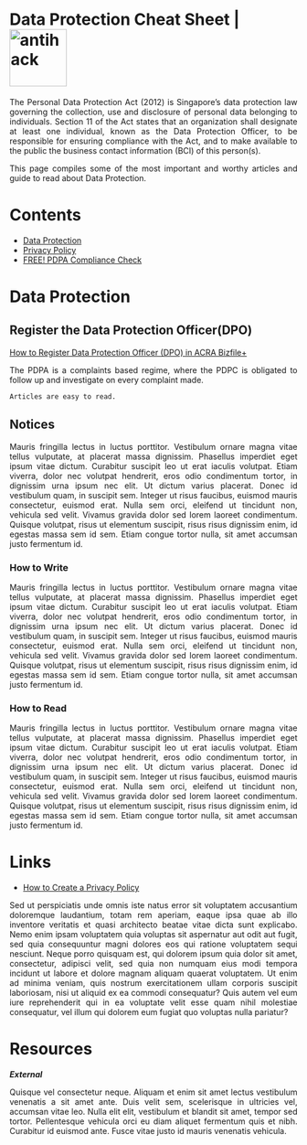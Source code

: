 # Data Protection Cheat Sheet | <img width="100" src="https://www.antihack.me/public/demoassets/images/logo.png" alt="antihack">


<p align="justify">The Personal Data Protection Act (2012) is Singapore’s data protection law governing the collection, use and disclosure of personal data belonging to individuals.  Section 11 of the Act states that an organization shall designate at least one individual, known as the Data Protection Officer, to be responsible for ensuring compliance with the Act, and to make available to the public the business contact information (BCI) of this person(s).</p>

<p align="justify">This page compiles some of the most important and worthy articles and guide to read about Data Protection.</p>

# Contents
* [Data Protection](/README.md#data-protection)
* [Privacy Policy](/README.md#privacy-policy)
* [FREE! PDPA Compliance Check](/README.md#pdpa-compliance-check)




# Data Protection

## Register the Data Protection Officer(DPO)
[How to Register Data Protection Officer (DPO) in ACRA Bizfile+](/README.md#https://www.privacy.com.sg/resources/register-data-protection-officer-dpo/)<p align="justify">The PDPA is a complaints based regime, where the PDPC is obligated to follow up and investigate on every complaint made.</p>

```
Articles are easy to read.
```

## Notices
<p align="justify">Mauris fringilla lectus in luctus porttitor. Vestibulum ornare magna vitae tellus vulputate, at placerat massa dignissim. Phasellus imperdiet eget ipsum vitae dictum. Curabitur suscipit leo ut erat iaculis volutpat. Etiam viverra, dolor nec volutpat hendrerit, eros odio condimentum tortor, in dignissim urna ipsum nec elit. Ut dictum varius placerat. Donec id vestibulum quam, in suscipit sem. Integer ut risus faucibus, euismod mauris consectetur, euismod erat. Nulla sem orci, eleifend ut tincidunt non, vehicula sed velit. Vivamus gravida dolor sed lorem laoreet condimentum. Quisque volutpat, risus ut elementum suscipit, risus risus dignissim enim, id egestas massa sem id sem. Etiam congue tortor nulla, sit amet accumsan justo fermentum id.</p>

### How to Write
<p align="justify">Mauris fringilla lectus in luctus porttitor. Vestibulum ornare magna vitae tellus vulputate, at placerat massa dignissim. Phasellus imperdiet eget ipsum vitae dictum. Curabitur suscipit leo ut erat iaculis volutpat. Etiam viverra, dolor nec volutpat hendrerit, eros odio condimentum tortor, in dignissim urna ipsum nec elit. Ut dictum varius placerat. Donec id vestibulum quam, in suscipit sem. Integer ut risus faucibus, euismod mauris consectetur, euismod erat. Nulla sem orci, eleifend ut tincidunt non, vehicula sed velit. Vivamus gravida dolor sed lorem laoreet condimentum. Quisque volutpat, risus ut elementum suscipit, risus risus dignissim enim, id egestas massa sem id sem. Etiam congue tortor nulla, sit amet accumsan justo fermentum id.</p>

### How to Read
<p align="justify">Mauris fringilla lectus in luctus porttitor. Vestibulum ornare magna vitae tellus vulputate, at placerat massa dignissim. Phasellus imperdiet eget ipsum vitae dictum. Curabitur suscipit leo ut erat iaculis volutpat. Etiam viverra, dolor nec volutpat hendrerit, eros odio condimentum tortor, in dignissim urna ipsum nec elit. Ut dictum varius placerat. Donec id vestibulum quam, in suscipit sem. Integer ut risus faucibus, euismod mauris consectetur, euismod erat. Nulla sem orci, eleifend ut tincidunt non, vehicula sed velit. Vivamus gravida dolor sed lorem laoreet condimentum. Quisque volutpat, risus ut elementum suscipit, risus risus dignissim enim, id egestas massa sem id sem. Etiam congue tortor nulla, sit amet accumsan justo fermentum id.</p>

# Links
* [How to Create a Privacy Policy](https://www.privacy.com.sg/resources/write-privacy-statement-for-website/)
<p align="justify">Sed ut perspiciatis unde omnis iste natus error sit voluptatem accusantium doloremque laudantium, totam rem aperiam, eaque ipsa quae ab illo inventore veritatis et quasi architecto beatae vitae dicta sunt explicabo. Nemo enim ipsam voluptatem quia voluptas sit aspernatur aut odit aut fugit, sed quia consequuntur magni dolores eos qui ratione voluptatem sequi nesciunt. Neque porro quisquam est, qui dolorem ipsum quia dolor sit amet, consectetur, adipisci velit, sed quia non numquam eius modi tempora incidunt ut labore et dolore magnam aliquam quaerat voluptatem. Ut enim ad minima veniam, quis nostrum exercitationem ullam corporis suscipit laboriosam, nisi ut aliquid ex ea commodi consequatur? Quis autem vel eum iure reprehenderit qui in ea voluptate velit esse quam nihil molestiae consequatur, vel illum qui dolorem eum fugiat quo voluptas nulla pariatur?</p>

# Resources
**_External_**
<p align="justify">Quisque vel consectetur neque. Aliquam et enim sit amet lectus vestibulum venenatis a sit amet ante. Duis velit sem, scelerisque in ultricies vel, accumsan vitae leo. Nulla elit elit, vestibulum et blandit sit amet, tempor sed tortor. Pellentesque vehicula orci eu diam aliquet fermentum quis et nibh. Curabitur id euismod ante. Fusce vitae justo id mauris venenatis vehicula.</p>
